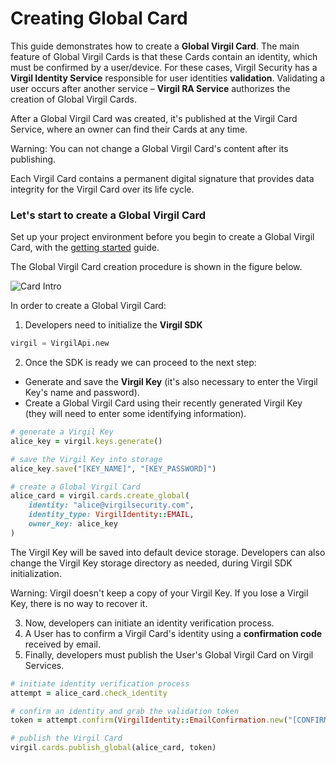 # Creating Global Card

This guide demonstrates how to create a **Global Virgil Card**. The main feature of Global Virgil Cards is that these Cards contain an identity, which must be confirmed by a user/device. For these cases, Virgil Security has a **Virgil Identity Service** responsible for user identities **validation**. Validating a user occurs after another service – **Virgil RA Service**  authorizes the creation of Global Virgil Cards.

After a Global Virgil Card was created, it's published at the Virgil Card Service, where an owner can find their Cards at any time.

Warning: You can not change a Global Virgil Card's content after its publishing.

Each Virgil Card contains a permanent digital signature that provides data integrity for the Virgil Card over its life cycle.

### Let's start to create a Global Virgil Card

Set up your project environment before you begin to create a Global Virgil Card, with the [getting started](https://github.com/VirgilSecurity/virgil-sdk-ruby/blob/docs-review/documentation/guides/configuration/client-configuration.md) guide.

The Global Virgil Card creation procedure is shown in the figure below.

![Card Intro](https://github.com/VirgilSecurity/virgil-sdk-ruby*/blob/docs-review/documentation/img/Card_intro.png "Create Global Virgil Card")

In order to create a Global Virgil Card:

1. Developers need to initialize the **Virgil SDK**

```python
virgil = VirgilApi.new
```

2. Once the SDK is ready we can proceed to the next step:


- Generate and save the **Virgil Key** (it's also necessary to enter the Virgil Key's name and password).
- Create a Global Virgil Card using their recently generated Virgil Key (they will need to enter some identifying information).


```ruby
# generate a Virgil Key
alice_key = virgil.keys.generate()

# save the Virgil Key into storage
alice_key.save("[KEY_NAME]", "[KEY_PASSWORD]")

# create a Global Virgil Card
alice_card = virgil.cards.create_global(
    identity: "alice@virgilsecurity.com",
    identity_type: VirgilIdentity::EMAIL,
    owner_key: alice_key
)
```

The Virgil Key will be saved into default device storage. Developers can also change the Virgil Key storage directory as needed, during Virgil SDK initialization.

Warning: Virgil doesn't keep a copy of your Virgil Key. If you lose a Virgil Key, there is no way to recover it.

3. Now, developers can initiate an identity verification process.
4. A User has to confirm a Virgil Card's identity using a **confirmation code** received by email.
5. Finally, developers must publish the User's Global Virgil Card on Virgil Services.

```ruby
# initiate identity verification process
attempt = alice_card.check_identity

# confirm an identity and grab the validation token
token = attempt.confirm(VirgilIdentity::EmailConfirmation.new("[CONFIRMATION_CODE]"))

# publish the Virgil Card
virgil.cards.publish_global(alice_card, token)
```
